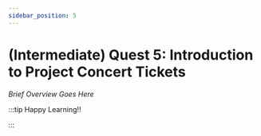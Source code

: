 ```yaml
---
sidebar_position: 5
---
```


# (Intermediate) Quest 5: Introduction to Project Concert Tickets

_Brief Overview Goes Here_

:::tip Happy Learning!!

<QuestButton text="Go To Quest" link="https://app.stackup.dev/quest_page/intermediate-quest-5-introduction-to-project-concert-tickets"/>

:::
